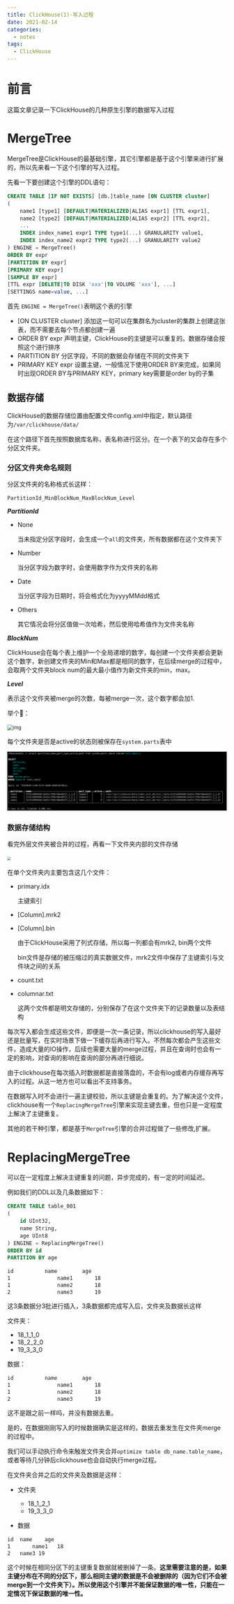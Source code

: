 ```yaml
---
title: ClickHouse(1)-写入过程
date: 2021-02-14
categories:
  - notes
tags:
  - ClickHouse
---
```


# 前言

这篇文章记录一下ClickHouse的几种原生引擎的数据写入过程

# MergeTree

MergeTree是ClickHouse的最基础引擎，其它引擎都是基于这个引擎来进行扩展的，所以先来看一下这个引擎的写入过程。

先看一下要创建这个引擎的DDL语句：

```sql
CREATE TABLE [IF NOT EXISTS] [db.]table_name [ON CLUSTER cluster]
(
    name1 [type1] [DEFAULT|MATERIALIZED|ALIAS expr1] [TTL expr1],
    name2 [type2] [DEFAULT|MATERIALIZED|ALIAS expr2] [TTL expr2],
    ...
    INDEX index_name1 expr1 TYPE type1(...) GRANULARITY value1,
    INDEX index_name2 expr2 TYPE type2(...) GRANULARITY value2
) ENGINE = MergeTree()
ORDER BY expr
[PARTITION BY expr]
[PRIMARY KEY expr]
[SAMPLE BY expr]
[TTL expr [DELETE|TO DISK 'xxx'|TO VOLUME 'xxx'], ...]
[SETTINGS name=value, ...]
```

<!--more-->

首先 `ENGINE = MergeTree()`表明这个表的引擎

- [ON CLUSTER cluster] 添加这一句可以在集群名为cluster的集群上创建这张表，而不需要去每个节点都创建一遍
- ORDER BY expr 声明主键，ClickHouse的主键是可以重复的。数据存储会按照这个进行排序
- PARTITION BY 分区字段，不同的数据会存储在不同的文件夹下
- PRIMARY KEY expr 设置主键，一般情况下使用ORDER BY来完成，如果同时出现ORDER BY与PRIMARY KEY，primary key需要是order by的子集

## 数据存储

ClickHouse的数据存储位置由配置文件config.xml中指定，默认路径为`/var/clickhouse/data/`

在这个路径下首先按照数据库名称，表名称进行区分。在一个表下的又会存在多个分区文件夹。

### 分区文件夹命名规则

分区文件夹的名称格式长这样：

```
PartitionId_MinBlockNum_MaxBlockNum_Level
```

***PartitionId***

- None

  当未指定分区字段时，会生成一个`all`的文件夹，所有数据都在这个文件夹下

- Number

  当分区字段为数字时，会使用数字作为文件夹的名称

- Date

  当分区字段为日期时，将会格式化为yyyyMMdd格式

- Others

  其它情况会将分区值做一次哈希，然后使用哈希值作为文件夹名称

***BlockNum***

ClickHouse会在每个表上维护一个全局递增的数字，每创建一个文件夹都会更新这个数字，新创建文件夹的Min和Max都是相同的数字，在后续merge的过程中，会取两个文件夹block num的最大最小值作为新文件夹的min，max。

***Level***

表示这个文件夹被merge的次数，每被merge一次，这个数字都会加1.



举个🌰：

<img src="https://lh4.googleusercontent.com/zVtgYhztsQhwArsPE9vqmlCFhFYkIc23NGt4-VGF-JNVo8vQ0QKWMYKctgbYEiD6N4Am4M-iPUhwtzTst7M8fi6xba-jgpW0ccd0Xf6-gY18aM0D93yEYbZtJrgrclwQq7wUfekm" alt="img" style="zoom: 80%;" />

每个文件夹是否是active的状态则被保存在`system.parts`表中

![](https://raw.githubusercontent.com/liunaijie/images/master/20210214122112.png)

### 数据存储结构

看完外层文件夹被合并的过程，再看一下文件夹内部的文件存储

<img src="https://lh4.googleusercontent.com/KgLthqXPOaQ2PZfSNGH9ujErBn3YLzJMb2fur8Gbl_pvrdwzNrCciJ8hM4kI9KYTcOlur7xNkHpOiHGFEFfQVdhtvT-5yQXL_hJyev7MrvdvHYV4RWxk-6F3TCki55JQ1E_CHQV_" style="zoom:50%;" >

在单个文件夹内主要包含这几个文件：

- primary.idx 

  主键索引

- [Column].mrk2

- [Column].bin

  由于ClickHouse采用了列式存储，所以每一列都会有mrk2, bin两个文件

  bin文件是存储的被压缩过的真实数据文件，mrk2文件中保存了主键索引与文件块之间的关系

- count.txt

- columnar.txt

  这两个文件都是明文存储的，分别保存了在这个文件夹下的记录数量以及表结构

每次写入都会生成这些文件，即便是一次一条记录，所以clickhouse的写入最好还是批量写，在实时场景下做一下缓存后再进行写入。不然每次都会产生这些文件，造成大量的IO操作，后续也需要大量的merge过程，并且在查询时也会有一定的影响，对查询的影响在查询的部分再进行细说。

由于clickhouse在每次插入时数据都是直接落盘的，不会有log或者内存缓存再写入的过程。从这一地方也可以看出不支持事务。

在数据写入时不会进行一遍主键校验，所以主键是会重复的。为了解决这个文件，clickhouse有一个`ReplacingMergeTree`引擎来实现主键去重，但也只是一定程度上解决了主键重复。

其他的若干种引擎，都是基于`MergeTree`引擎的合并过程做了一些修改,扩展。

# ReplacingMergeTree

可以在一定程度上解决主键重复的问题，异步完成的，有一定的时间延迟。

例如我们的DDL以及几条数据如下：

```sql
CREATE TABLE table_001
(
    id UInt32,
    name String,
  	age UInt8
) ENGINE = ReplacingMergeTree()
ORDER BY id
PARTITION BY age
```



```
id			name		age
1				name1		18
1				name2		18
2				name3		19
```

这3条数据分3批进行插入，3条数据都完成写入后，文件夹及数据长这样

文件夹：

- 18_1_1_0
- 18_2_2_0
- 19_3_3_0

数据：

```
id			name		age
1				name1		18
1				name2		18
2				name3		19
```

这不是跟之前一样吗，并没有数据去重。

是的，在数据刚刚写入的时候数据确实是这样的，数据去重发生在文件夹merge的过程中。

我们可以手动执行命令来触发文件夹合并`optimize table db_name.table_name`，或者等待几分钟后clickhouse也会自动执行merge过程。

在文件夹合并之后的文件夹及数据是这样：

- 文件夹
  - 18_1_2_1
  - 19_3_3_0

- 数据

```
id	name	age
1		name1	18
2 	name3 19
```

这个时候在相同分区下的主键重复数据就被删掉了一条。**这里需要注意的是，如果主键分布在不同的分区下，那么相同主键的数据是不会被删除的（因为它们不会被merge到一个文件夹下）。所以使用这个引擎并不能保证数据的唯一性，只能在一定情况下保证数据的唯一性。**


